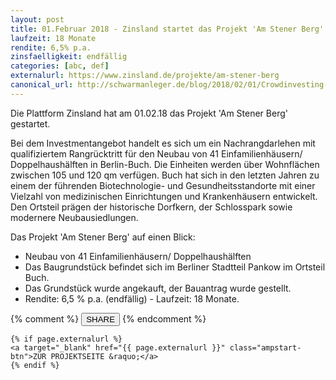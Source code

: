 ```yaml
---
layout: post
title: 01.Februar 2018 - Zinsland startet das Projekt 'Am Stener Berg'
laufzeit: 18 Monate
rendite: 6,5% p.a.
zinsfaelligkeit: endfällig
categories: [abc, def]
externalurl: https://www.zinsland.de/projekte/am-stener-berg
canonical_url: http://schwarmanleger.de/blog/2018/02/01/Crowdinvesting-Zinsland-am-stener-berg.html
---
```


<p>Die Plattform Zinsland hat am 01.02.18 das Projekt 'Am Stener Berg' gestartet.</p>

<p>Bei dem Investmentangebot handelt es sich um ein Nachrangdarlehen mit qualifiziertem Rangrücktritt für den Neubau von 41 Einfamilienhäusern/ Doppelhaushälften in Berlin-Buch. Die Einheiten werden über Wohnflächen zwischen 105 und 120 qm verfügen. Buch hat sich in den letzten Jahren zu einem der führenden Biotechnologie- und Gesundheitsstandorte mit einer Vielzahl von medizinischen Einrichtungen und Krankenhäusern entwickelt. Den Ortsteil prägen der historische Dorfkern, der Schlosspark sowie modernere Neubausiedlungen.</p>

<p>Das Projekt 'Am Stener Berg' auf einen Blick:</p>
<ul>
    <li>Neubau von 41 Einfamilienhäusern/ Doppelhaushälften</li>
    <li>Das Baugrundstück befindet sich im Berliner Stadtteil Pankow im Ortsteil Buch.</li>
    <li>Das Grundstück wurde angekauft, der Bauantrag wurde gestellt.</li>
    <li>Rendite: 6,5 % p.a. (endfällig) - Laufzeit: 18 Monate.</li>
</ul>

<div class="blogbottom">
    {% comment %}
    <button>SHARE</button>
    {% endcomment %}

    {% if page.externalurl %}
    <a target="_blank" href="{{ page.externalurl }}" class="ampstart-btn">ZUR PROJEKTSEITE &raquo;</a>
    {% endif %}
    
</div>
